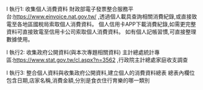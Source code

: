 I 執行1:
收集個人消費資料
財政部電子發票整合服務平台:https://www.einvoice.nat.gov.tw/ ,透過個人載具查詢相關消費紀錄,或直接致電至各地區國稅局索取個人消費資料。
個人信用卡APP下載消費紀錄,如需更完整資料可直接致電至信用卡公司索取個人消費資料。
如有個人記帳習慣,可直接整理數據使用。

I 執行2:
收集政府公開資料(與本次專題相關資料)
主計總處統計專區:https://www.stat.gov.tw/cl.aspx?n=3562 ,行政院主計總處家庭收支調查

I 執行3:
整合個人資料與收集政府公開資料,建立個人的消費資料總表
總表內欄位包含日期,店家名稱,消費金額,分別是食衣住行育樂的哪一類別
